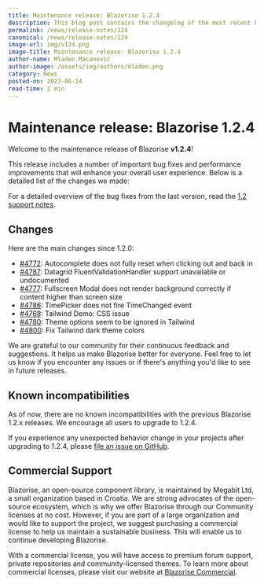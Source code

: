 ```yaml
---
title: Maintenance release: Blazorise 1.2.4
description: This blog post contains the changelog of the most recent bug fixes included in the Blazorise v1.2.4 release.
permalink: /news/release-notes/124
canonical: /news/release-notes/124
image-url: img/v124.png
image-title: Maintenance release: Blazorise 1.2.4
author-name: Mladen Macanović
author-image: /assets/img/authors/mladen.png
category: News
posted-on: 2023-06-14
read-time: 2 min
---
```


# Maintenance release: Blazorise 1.2.4

Welcome to the maintenance release of Blazorise **v1.2.4**!

This release includes a number of important bug fixes and performance improvements that will enhance your overall user experience. Below is a detailed list of the changes we made:

For a detailed overview of the bug fixes from the last version, read the [1.2 support notes](https://github.com/Megabit/Blazorise/issues/4560).

## Changes

Here are the main changes since 1.2.0:

- [#4772](https://github.com/Megabit/Blazorise/issues/4772): Autocomplete does not fully reset when clicking out and back in
- [#4787](https://github.com/Megabit/Blazorise/issues/4787): Datagrid FluentValidationHandler support unavailable or undocumented
- [#4777](https://github.com/Megabit/Blazorise/issues/4777): Fullscreen Modal does not render background correctly if content higher than screen size
- [#4786](https://github.com/Megabit/Blazorise/issues/4786): TimePicker does not fire TimeChanged event
- [#4768](https://github.com/Megabit/Blazorise/issues/4768): Tailwind Demo: CSS issue
- [#4780](https://github.com/Megabit/Blazorise/issues/4780): Theme options seem to be ignored in Tailwind
- [#4800](https://github.com/Megabit/Blazorise/issues/4800): Fix Tailwind dark theme colors

We are grateful to our community for their continuous feedback and suggestions. It helps us make Blazorise better for everyone. Feel free to let us know if you encounter any issues or if there's anything you'd like to see in future releases.

## Known incompatibilities

As of now, there are no known incompatibilities with the previous Blazorise 1.2.x releases. We encourage all users to upgrade to 1.2.4.

If you experience any unexpected behavior change in your projects after upgrading to 1.2.4, please [file an issue on GitHub](https://github.com/Megabit/Blazorise/issues).

## Commercial Support

Blazorise, an open-source component library, is maintained by Megabit Ltd, a small organization based in Croatia. We are strong advocates of the open-source ecosystem, which is why we offer Blazorise through our Community licenses at no cost. However, if you are part of a large organization and would like to support the project, we suggest purchasing a commercial license to help us maintain a sustainable business. This will enable us to continue developing Blazorise.

With a commercial license, you will have access to premium forum support, private repositories and community-licensed themes. To learn more about commercial licenses, please visit our website at [Blazorise Commercial](https://blazorise.com/commercial).
